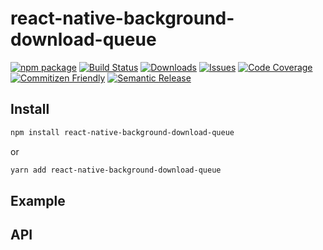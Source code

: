 # react-native-background-download-queue

[![npm package][npm-img]][npm-url]
[![Build Status][build-img]][build-url]
[![Downloads][downloads-img]][downloads-url]
[![Issues][issues-img]][issues-url]
[![Code Coverage][codecov-img]][codecov-url]
[![Commitizen Friendly][commitizen-img]][commitizen-url]
[![Semantic Release][semantic-release-img]][semantic-release-url]

## Install

```bash
npm install react-native-background-download-queue
```
or
```bash
yarn add react-native-background-download-queue
```

## Example

## API

[build-img]:https://github.com/fivecar/react-native-background-download-queue/actions/workflows/release.yml/badge.svg
[build-url]:https://github.com/fivecar/react-native-background-download-queue/actions/workflows/release.yml
[downloads-img]:https://img.shields.io/npm/dt/react-native-background-download-queue
[downloads-url]:https://www.npmtrends.com/react-native-background-download-queue
[npm-img]:https://img.shields.io/npm/v/react-native-background-download-queue
[npm-url]:https://www.npmjs.com/package/react-native-background-download-queue
[issues-img]:https://img.shields.io/github/issues/fivecar/react-native-background-download-queue
[issues-url]:https://github.com/fivecar/react-native-background-download-queue/issues
[codecov-img]:https://codecov.io/gh/fivecar/react-native-background-download-queue/branch/main/graph/badge.svg
[codecov-url]:https://codecov.io/gh/fivecar/react-native-background-download-queue
[semantic-release-img]:https://img.shields.io/badge/%20%20%F0%9F%93%A6%F0%9F%9A%80-semantic--release-e10079.svg
[semantic-release-url]:https://github.com/semantic-release/semantic-release
[commitizen-img]:https://img.shields.io/badge/commitizen-friendly-brightgreen.svg
[commitizen-url]:http://commitizen.github.io/cz-cli/
